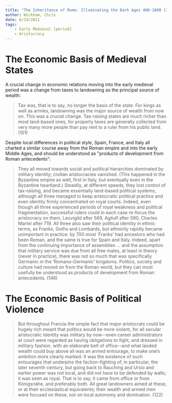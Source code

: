 ```yaml
---
title: "The Inheritance of Rome: Illuminating the Dark Ages 400-1000 (2009)"
author: Wickham, Chris
date: 6/19/2011
tags:
    - Early Medieval [period]
    - Aristocracy
---
```


# The Economic Basis of Medieval States

A crucial change in economic relations moving into the early medieval period was a change from taxes to landowning as the principal source of wealth:

> Tax was, that is to say, no longer the basis of the state. For kings as well as armies, landowning was the major source of wealth from now on. This was a crucial change. Tax-raising states are much richer than most land-based ones, for property taxes are generally collected from very many more people than pay rent to a ruler from his public land. (101)

Despite local differences in political style, Spain, France, and Italy all charted a similar course away from the Roman empire and into the early Middle Ages, and should be understood as "products of development from Roman antecedents":

> They all moved towards social and political hierarchies dominated by military identity; civilian aristocracies vanished. (This happened in the Byzantine empire as well, first in Italy, but eventually even in the Byzantine heartland.) Steadily, at different speeds, they lost control of tax-raising, and became essentially land-based political systems, although all three managed to keep aristocratic political practice and even identity firmly concentrated on royal courts. Indeed, even though all three experienced periods of royal weakness and political fragmentation, successful rulers could in each case re-focus the aristocracy on them, Leovigild after 569, Agilulf after 590, Charles Martel after 719. All three also saw their political identity in ethnic terms, as Franks, Goths and Lombards, but ethnicity rapidly became unimportant in practice: by 700 most ‘Franks’ had ancestors who had been Roman, and the same is true for Spain and Italy. Indeed, apart from the continuing importance of assemblies ... and the assumption that military service was due from all free males, at least in theory (never in practice), there was not so much that was specifically Germanic in the ‘Romano-Germanic’ kingdoms. Politics, society and culture had moved on from the Roman world, but they can most usefully be understood as products of development from Roman antecedents. (146)

# The Economic Basis of Political Violence

> But throughout Francia the simple fact that major aristocrats could be hugely rich meant that politics would be more violent, for all secular aristocratic identity was military by now--even career administrators at court were regarded as having obligations to fight, and dressed in military fashion, with an elaborate belt of office--and what landed wealth could buy above all was an armed entourage, to make one’s ambition more clearly marked. It was the existence of such entourages that underpins the faction-fighting of, in particular, the later seventh century, but going back to Rauching and Ursio and earlier power was not local, and did not have to be defended by walls; it was seen as royal. That is to say, it came from office or from Königsnähe, and preferably both. All great landowners aimed at these, or at their ecclesiastical equivalents; their wealth and armed men were focused on these, not on local autonomy and domination. (122)
